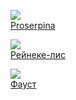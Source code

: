 ![](/books/poetry/Иоганн%20Вольфганг%20Гете/Proserpina.jpg)  
[Proserpina](/books/poetry/Иоганн%20Вольфганг%20Гете/Proserpina)

![](/books/poetry/Иоганн%20Вольфганг%20Гете/Рейнеке-лис.jpg)  
[Рейнеке-лис](/books/poetry/Иоганн%20Вольфганг%20Гете/Рейнеке-лис)

![](/books/poetry/Иоганн%20Вольфганг%20Гете/Фауст.jpg)  
[Фауст](/books/poetry/Иоганн%20Вольфганг%20Гете/Фауст)

